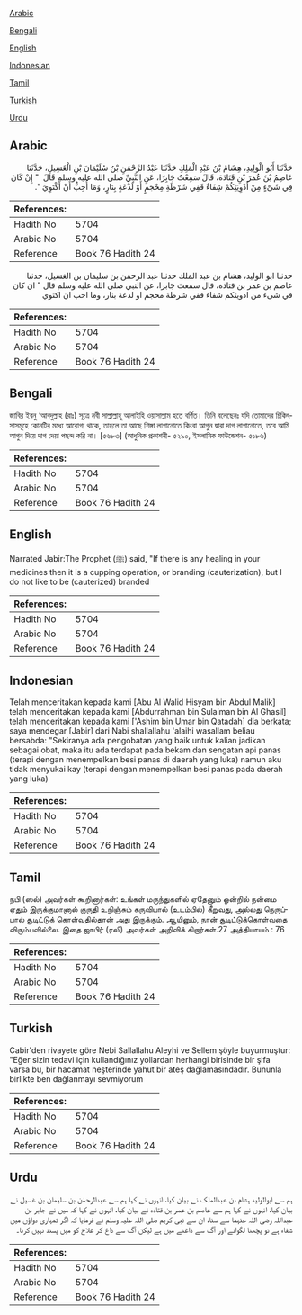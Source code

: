 [Arabic](#arabic)

[Bengali](#bengali)

[English](#english)

[Indonesian](#indonesian)

[Tamil](#tamil)

[Turkish](#turkish)

[Urdu](#urdu)

## Arabic


<div dir="rtl" lang="ar" style={{fontSize:'larger',backgroundColor:'#f8f9fa',padding:20}}>
حَدَّثَنَا أَبُو الْوَلِيدِ، هِشَامُ بْنُ عَبْدِ الْمَلِكِ حَدَّثَنَا عَبْدُ الرَّحْمَنِ بْنُ سُلَيْمَانَ بْنِ الْغَسِيلِ، حَدَّثَنَا عَاصِمُ بْنُ عُمَرَ بْنِ قَتَادَةَ، قَالَ سَمِعْتُ جَابِرًا، عَنِ النَّبِيِّ صلى الله عليه وسلم قَالَ ‏ "‏ إِنْ كَانَ فِي شَىْءٍ مِنْ أَدْوِيَتِكُمْ شِفَاءٌ فَفِي شَرْطَةِ مِحْجَمٍ أَوْ لَذْعَةٍ بِنَارٍ، وَمَا أُحِبُّ أَنْ أَكْتَوِيَ ‏"‏‏.‏
</div>
<div style={{backgroundColor:'#f8f9fa',padding:20, marginBottom: 10}}><table> <thead> <tr> <th>References:</th> <th></th> </tr> </thead> <tbody><tr><td>Hadith No</td><td>5704</td></tr><tr><td>Arabic No</td><td>5704</td></tr><tr><td>Reference</td><td>Book 76 Hadith 24</td></tr></tbody></table></div>


<div dir="rtl" lang="ar" style={{fontSize:'larger',backgroundColor:'#f8f9fa',padding:20}}>
حدثنا ابو الوليد، هشام بن عبد الملك حدثنا عبد الرحمن بن سليمان بن الغسيل، حدثنا عاصم بن عمر بن قتادة، قال سمعت جابرا، عن النبي صلى الله عليه وسلم قال " ان كان في شىء من ادويتكم شفاء ففي شرطة محجم او لذعة بنار، وما احب ان اكتوي
</div>
<div style={{backgroundColor:'#f8f9fa',padding:20, marginBottom: 10}}><table> <thead> <tr> <th>References:</th> <th></th> </tr> </thead> <tbody><tr><td>Hadith No</td><td>5704</td></tr><tr><td>Arabic No</td><td>5704</td></tr><tr><td>Reference</td><td>Book 76 Hadith 24</td></tr></tbody></table></div>

## Bengali


<div dir="ltr" lang="bn" style={{fontSize:'larger',backgroundColor:'#f8f9fa',padding:20}}>
জাবির ইবনু ‘আবদুল্লাহ (রাঃ) সূত্রে নবী সাল্লাল্লাহু আলাইহি ওয়াসাল্লাম হতে বর্ণিত। তিনি বলেছেনঃ যদি তোমাদের চিকিৎসাসমূহে কোনটির মধ্যে আরোগ্য থাকে, তাহলে তা আছে শিঙ্গা লাগানোতে কিংবা আগুন দ্বারা দাগ লাগানোতে, তবে আমি আগুন দিয়ে দাগ দেয়া পছন্দ করি না। [৫৬৮৩] (আধুনিক প্রকাশনী- ৫২৯০, ইসলামিক ফাউন্ডেশন- ৫১৮৬)
</div>
<div style={{backgroundColor:'#f8f9fa',padding:20, marginBottom: 10}}><table> <thead> <tr> <th>References:</th> <th></th> </tr> </thead> <tbody><tr><td>Hadith No</td><td>5704</td></tr><tr><td>Arabic No</td><td>5704</td></tr><tr><td>Reference</td><td>Book 76 Hadith 24</td></tr></tbody></table></div>

## English


<div dir="ltr" lang="en" style={{fontSize:'larger',backgroundColor:'#f8f9fa',padding:20}}>
Narrated Jabir:The Prophet (ﷺ) said, "If there is any healing in your medicines then it is a cupping operation, or branding (cauterization), but I do not like to be (cauterized) branded
</div>
<div style={{backgroundColor:'#f8f9fa',padding:20, marginBottom: 10}}><table> <thead> <tr> <th>References:</th> <th></th> </tr> </thead> <tbody><tr><td>Hadith No</td><td>5704</td></tr><tr><td>Arabic No</td><td>5704</td></tr><tr><td>Reference</td><td>Book 76 Hadith 24</td></tr></tbody></table></div>

## Indonesian


<div dir="ltr" lang="id" style={{fontSize:'larger',backgroundColor:'#f8f9fa',padding:20}}>
Telah menceritakan kepada kami [Abu Al Walid Hisyam bin Abdul Malik] telah menceritakan kepada kami [Abdurrahman bin Sulaiman bin Al Ghasil] telah menceritakan kepada kami ['Ashim bin Umar bin Qatadah] dia berkata; saya mendegar [Jabir] dari Nabi shallallahu 'alaihi wasallam beliau bersabda: "Sekiranya ada pengobatan yang baik untuk kalian jadikan sebagai obat, maka itu ada terdapat pada bekam dan sengatan api panas (terapi dengan menempelkan besi panas di daerah yang luka) namun aku tidak menyukai kay (terapi dengan menempelkan besi panas pada daerah yang luka)
</div>
<div style={{backgroundColor:'#f8f9fa',padding:20, marginBottom: 10}}><table> <thead> <tr> <th>References:</th> <th></th> </tr> </thead> <tbody><tr><td>Hadith No</td><td>5704</td></tr><tr><td>Arabic No</td><td>5704</td></tr><tr><td>Reference</td><td>Book 76 Hadith 24</td></tr></tbody></table></div>

## Tamil


<div dir="ltr" lang="ta" style={{fontSize:'larger',backgroundColor:'#f8f9fa',padding:20}}>
நபி (ஸல்) அவர்கள் கூறினார்கள்: உங்கள் மருந்துகளில் ஏதேனும் ஒன்றில் நன்மை ஏதும் இருக்குமானால் குருதி உறிஞ்சும் கருவியால் (உடம்பில்) கீறுவது, அல்லது நெருப்பால் சூடிட்டுக் கொள்வதில்தான் அது இருக்கும். ஆயினும், நான் சூடிட்டுக்கொள்வதை விரும்பவில்லை. இதை ஜாபிர் (ரலி) அவர்கள் அறிவிக் கிறார்கள்.27 அத்தியாயம் : 76
</div>
<div style={{backgroundColor:'#f8f9fa',padding:20, marginBottom: 10}}><table> <thead> <tr> <th>References:</th> <th></th> </tr> </thead> <tbody><tr><td>Hadith No</td><td>5704</td></tr><tr><td>Arabic No</td><td>5704</td></tr><tr><td>Reference</td><td>Book 76 Hadith 24</td></tr></tbody></table></div>

## Turkish


<div dir="ltr" lang="tr" style={{fontSize:'larger',backgroundColor:'#f8f9fa',padding:20}}>
Cabir'den rivayete göre Nebi Sallallahu Aleyhi ve Sellem şöyle buyurmuştur: "Eğer sizin tedavi için kullandığınız yollardan herhangi birisinde bir şifa varsa bu, bir hacamat neşterinde yahut bir ateş dağlamasındadır. Bununla birlikte ben dağlanmayı sevmiyorum
</div>
<div style={{backgroundColor:'#f8f9fa',padding:20, marginBottom: 10}}><table> <thead> <tr> <th>References:</th> <th></th> </tr> </thead> <tbody><tr><td>Hadith No</td><td>5704</td></tr><tr><td>Arabic No</td><td>5704</td></tr><tr><td>Reference</td><td>Book 76 Hadith 24</td></tr></tbody></table></div>

## Urdu


<div dir="rtl" lang="ur" style={{fontSize:'larger',backgroundColor:'#f8f9fa',padding:20}}>
ہم سے ابوالولید ہشام بن عبدالملک نے بیان کیا، انہوں نے کہا ہم سے عبدالرحمٰن بن سلیمان بن غسیل نے بیان کیا، انہوں نے کہا ہم سے عاصم بن عمر بن قتادہ نے بیان کیا، انہوں نے کہا کہ میں نے جابر بن عبداللہ رضی اللہ عنہما سے سنا، ان سے نبی کریم صلی اللہ علیہ وسلم نے فرمایا کہ اگر تمہاری دواؤں میں شفاء ہے تو پچھنا لگوانے اور آگ سے داغنے میں ہے لیکن آگ سے داغ کر علاج کو میں پسند نہیں کرتا۔
</div>
<div style={{backgroundColor:'#f8f9fa',padding:20, marginBottom: 10}}><table> <thead> <tr> <th>References:</th> <th></th> </tr> </thead> <tbody><tr><td>Hadith No</td><td>5704</td></tr><tr><td>Arabic No</td><td>5704</td></tr><tr><td>Reference</td><td>Book 76 Hadith 24</td></tr></tbody></table></div>